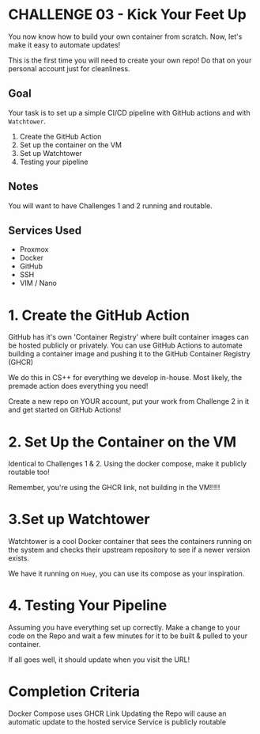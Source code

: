 # **CHALLENGE 03**  - Kick Your Feet Up

You now know how to build your own container from scratch. Now, let's make it easy to automate updates!

This is the first time you will need to create your own repo! Do that on your personal account just for cleanliness.

## Goal
Your task is to set up a simple CI/CD pipeline with GitHub actions and with `Watchtower`.
1. Create the GitHub Action
2. Set up the container on the VM
3. Set up Watchtower
4. Testing your pipeline

## Notes
You will want to have Challenges 1 and 2 running and routable.

## Services Used
- Proxmox
- Docker
- GitHub
- SSH
- VIM / Nano


# 1. Create the GitHub Action
GitHub has it's own 'Container Registry' where built container images can be hosted publicly or privately.
You can use GitHub Actions to automate building a container image and pushing it to the GitHub Container Registry (GHCR)

We do this in CS++ for everything we develop in-house. Most likely, the premade action does everything you need!

Create a new repo on YOUR account, put your work from Challenge 2 in it and get started on GitHub Actions!

# 2. Set Up the Container on the VM
Identical to Challenges 1 & 2. Using the docker compose, make it publicly routable too!

Remember, you're using the GHCR link, not building in the VM!!!!!

# 3.Set up Watchtower
Watchtower is a cool Docker container that sees the containers running on the system and checks their upstream repository to see if a newer version exists.

We have it running on `Huey`, you can use its compose as your inspiration.

# 4. Testing Your Pipeline
Assuming you have everything set up correctly. Make a change to your code on the Repo and wait a few minutes for it to be built & pulled to your container.

If all goes well, it should update when you visit the URL!

# Completion Criteria
Docker Compose uses GHCR Link
Updating the Repo will cause an automatic update to the hosted service
Service is publicly routable